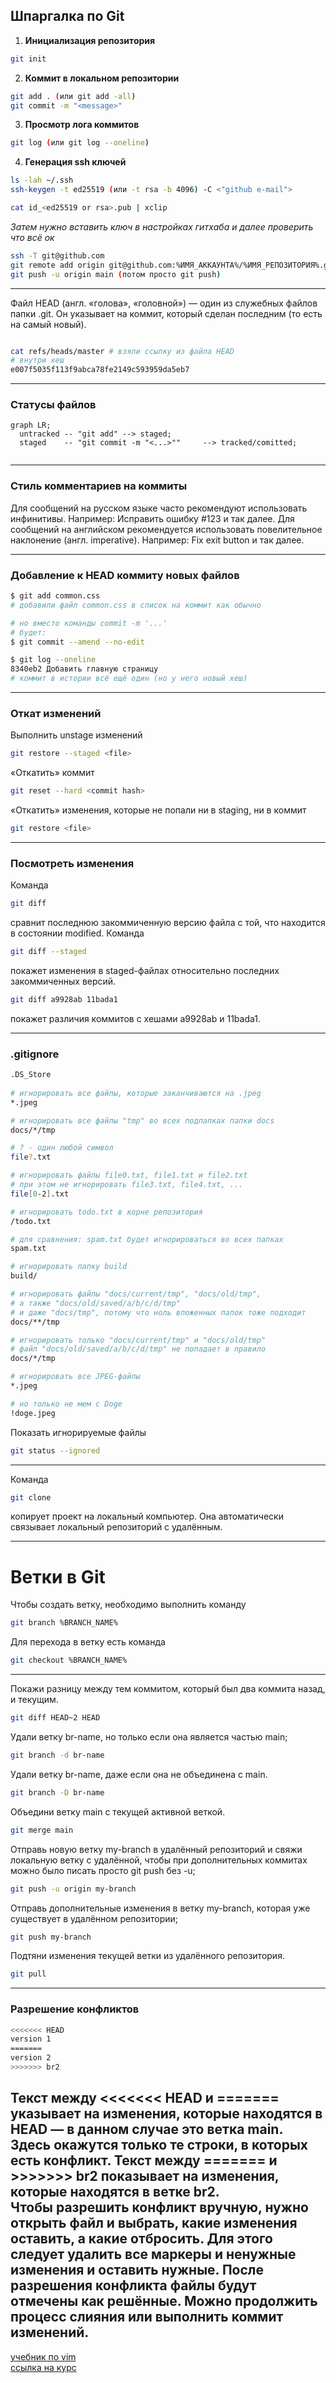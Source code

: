 Шпаргалка по Git 
---
1. **Инициализация репозитория**
```bash
git init
```

2. **Коммит в локальном репозитории**
```bash
git add . (или git add -all)
git commit -m "<message>"
```

3. **Просмотр лога коммитов**
```bash
git log (или git log --oneline)
```

4. **Генерация ssh ключей**
```bash
ls -lah ~/.ssh
ssh-keygen -t ed25519 (или -t rsa -b 4096) -C <"github e-mail">

cat id_<ed25519 or rsa>.pub | xclip
```

_Затем нужно вставить ключ в настройках гитхаба и далее проверить что всё ок_


```bash
ssh -T git@github.com
git remote add origin git@github.com:%ИМЯ_АККАУНТА%/%ИМЯ_РЕПОЗИТОРИЯ%.git
git push -u origin main (потом просто git push)
```

---

Файл HEAD (англ. «голова», «головной») — один из служебных файлов папки .git. Он указывает на коммит, который сделан последним (то есть на самый новый).

```bash

cat refs/heads/master # взяли ссылку из файла HEAD
# внутри хеш
e007f5035f113f9abca78fe2149c593959da5eb7
```
---
### Статусы файлов

```mermaid
graph LR;
  untracked -- "git add" --> staged;
  staged    -- "git commit -m "<...>""     --> tracked/comitted;
  
``` 

---
### Стиль комментариев на коммиты

Для сообщений на русском языке часто рекомендуют использовать инфинитивы. Например: Исправить ошибку #123 и так далее.
Для сообщений на английском рекомендуется использовать повелительное наклонение (англ. imperative). Например: Fix exit button и так далее.

---
### Добавление к HEAD коммиту новых файлов
```bash
$ git add common.css
# добавили файл common.css в список на коммит как обычно

# но вместо команды commit -m '...'
# будет:
$ git commit --amend --no-edit

$ git log --oneline
8340eb2 Добавить главную страницу
# коммит в истории всё ещё один (но у него новый хеш) 
```
---
### Откат изменений

Выполнить unstage изменений  
```bash 
git restore --staged <file>
```

«Откатить» коммит
```bash 
git reset --hard <commit hash>
```

«Откатить» изменения, которые не попали ни в staging, ни в коммит
```bash
git restore <file>
```

---


### Посмотреть изменения

Команда 
```bash 
git diff 
``` 
сравнит последнюю закоммиченную версию файла с той, что находится в состоянии modified.
Команда
```bash 
git diff --staged
``` 
покажет изменения в staged-файлах относительно последних закоммиченных версий.
```bash
git diff a9928ab 11bada1 
```
покажет различия коммитов с хешами a9928ab и 11bada1.


---

### .gitignore

```bash
.DS_Store
 
# игнорировать все файлы, которые заканчиваются на .jpeg
*.jpeg

# игнорировать все файлы "tmp" во всех подпапках папки docs
docs/*/tmp

# ? - один любой символ
file?.txt

# игнорировать файлы file0.txt, file1.txt и file2.txt
# при этом не игнорировать file3.txt, file4.txt, ...
file[0-2].txt

# игнорировать todo.txt в корне репозитория
/todo.txt

# для сравнения: spam.txt будет игнорироваться во всех папках
spam.txt

# игнорировать папку build
build/

# игнорировать файлы "docs/current/tmp", "docs/old/tmp",
# а также "docs/old/saved/a/b/c/d/tmp"
# и даже "docs/tmp", потому что ноль вложенных папок тоже подходит
docs/**/tmp

# игнорировать только "docs/current/tmp" и "docs/old/tmp"
# файл "docs/old/saved/a/b/c/d/tmp" не попадает в правило
docs/*/tmp

# игнорировать все JPEG-файлы
*.jpeg

# но только не мем с Doge
!doge.jpeg 
```
Показать игнорируемые файлы
```bash
git status --ignored
```

---

Команда 
```bash
git clone
``` 
копирует проект на локальный компьютер. Она автоматически связывает локальный репозиторий с удалённым.

---

# Ветки в Git 

Чтобы создать ветку, необходимо выполнить команду 
```bash
git branch %BRANCH_NAME%
```

Для перехода в ветку есть команда 
```bash
git checkout %BRANCH_NAME%
``` 
---

Покажи разницу между тем коммитом, который был два коммита назад, и текущим.
```bash
git diff HEAD~2 HEAD 
```


Удали ветку br-name, но только если она является частью main;
```bash
git branch -d br-name 
```

Удали ветку br-name, даже если она не объединена с main.
```bash
git branch -D br-name 
```

Объедини ветку main с текущей активной веткой.
```bash
git merge main 
```

Отправь новую ветку my-branch в удалённый репозиторий и свяжи локальную ветку с удалённой, чтобы при дополнительных коммитах можно было писать просто git push без -u;
```bash
git push -u origin my-branch
```

Отправь дополнительные изменения в ветку my-branch, которая уже существует в удалённом репозитории;
```bash
git push my-branch
```

Подтяни изменения текущей ветки из удалённого репозитория.
```bash 
git pull
```

---

### Разрешение конфликтов  
```bash
<<<<<<< HEAD
version 1
=======
version 2
>>>>>>> br2 
```
Текст между <<<<<<< HEAD и ======= указывает на изменения, которые находятся в HEAD — в данном случае это ветка main. Здесь окажутся только те строки, в которых есть конфликт.
Текст между ======= и >>>>>>> br2 показывает на изменения, которые находятся в ветке br2.  
Чтобы разрешить конфликт вручную, нужно открыть файл и выбрать, какие изменения оставить, а какие отбросить. Для этого следует удалить все маркеры и ненужные изменения и оставить нужные. После разрешения конфликта файлы будут отмечены как решённые. Можно продолжить процесс слияния или выполнить коммит изменений.  
---
[учебник по vim](https://ru.wikibooks.org/wiki/Vim)  
[ссылка на курс](https://practicum.yandex.ru/git-basics/?from=catalog)
